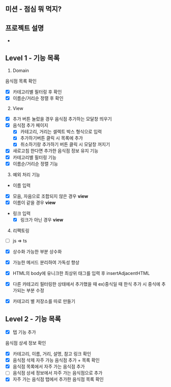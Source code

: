 ## 미션 - 점심 뭐 먹지?

## 프로젝트 설명

-

## Level 1 - 기능 목록

1.  Domain

음식점 목록 확인

- [x] 카테고리별 필터링 후 확인
- [x] 이름순/거리순 정렬 후 확인

2. View

- [x] 추가 버튼 눌렀을 경우 음식점 추가하는 모달창 띄우기
- [x] 음식점 추가 페이지
  - [x] 카테고리, 거리는 셀렉트 박스 형식으로 입력
  - [x] 추가하기버튼 클릭 시 목록에 추가
  - [x] 취소하기랑 추가하기 버튼 클릭 시 모달창 꺼지기
- [x] 새로고침 한다면 추가한 음식점 정보 유지 기능
- [x] 카테고리별 필터링 기능
- [x] 이름순/거리순 정렬 기능

3.  예외 처리 기능

- 이름 입력
- [x] 모음, 자음으로 조합되지 않은 경우 **view**
- [x] 이름이 같을 경우 **view**

- 링크 입력
  - [x] 링크가 아닌 경우 **view**

4. 리팩토링

- [ ] js => ts
- [x] 상수화 가능한 부분 상수화
- [x] 가능한 메서드 분리하여 가독성 향상
- [x] HTML의 body에 유니크한 최상위 태그를 입력 후 insertAdjacentHTML
- [x] 다른 카테고리 필터링한 상태에서 추가했을 때 ex)중식일 때 한식 추가 시 중식에 추가되는 부분 수정

- [x] 카테고리 별 저장소를 따로 만들기

## Level 2 - 기능 목록

- [x] 텝 기능 추가

음식점 상세 정보 확인

- [x] 카테고리, 이름, 거리, 설명, 참고 링크 확인
- [x] 음식점 삭제
      자주 가능 음식점 추가 + 목록 확인
- [x] 음식점 목록에서 자주 가는 음식점 추가
- [ ] 음식점 상세 정보에서 자주 가는 음식점으로 추가
- [x] 자주 가는 음식점 탭에서 추가한 음식점 목록 확인
